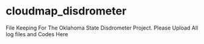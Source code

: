 # cloudmap_disdrometer
File Keeping For The Oklahoma State Disdrometer Project. Please Upload All log files and Codes Here
